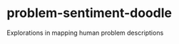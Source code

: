 problem-sentiment-doodle
========================

Explorations in mapping human problem descriptions